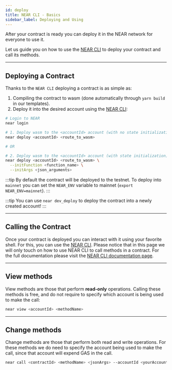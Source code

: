 ```yaml
---
id: deploy
title: NEAR CLI - Basics
sidebar_label: Deploying and Using
---
```


After your contract is ready you can deploy it in the NEAR network for everyone to use it.

Let us guide you on how to use the [NEAR CLI](../4.tools/cli.md) to deploy your contract
and call its methods.

---

## Deploying a Contract

Thanks to the `NEAR CLI` deploying a contract is as simple as:

1. Compiling the contract to wasm (done automatically through `yarn build` in our templates).
2. Deploy it into the desired account using the [NEAR CLI](../4.tools/cli.md#near-deploy):

```bash
# Login to NEAR
near login

# 1. Deploy wasm to the <accountId> account (with no state initialization)
near deploy <accountId> <route_to_wasm>

# OR

# 2. Deploy wasm to the <accountId> account (with state initialization)
near deploy <accountId> <route_to_wasm> \
  --initFunction <function_name> \
  --initArgs <json_arguments>
```

:::tip
By default the contract will be deployed to the testnet. To deploy into `mainnet` you can set the `NEAR_ENV` variable to mainnet (`export NEAR_ENV=mainnet`).
:::

:::tip
You can use `near dev_deploy` to deploy the contract into a newly created account!
:::

---

## Calling the Contract
Once your contract is deployed you can interact with it using your favorite shell. For this, you can use the [NEAR CLI](../4.tools/cli.md).
Please notice that in this page we will only touch on how to use NEAR CLI to call methods in a contract. For the full documentation please visit the
[NEAR CLI documentation page](../4.tools/cli.md).

<hr class="subsection" />

## View methods
View methods are those that perform **read-only** operations. Calling these methods is free, and do not require to specify which account is being used to make the call:

```bash
near view <accountId> <methodName>
```

<hr class="subsection" />

## Change methods
Change methods are those that perform both read and write operations. For these methods we do need to specify the account being used to make the call,
since that account will expend GAS in the call.

```bash
near call <contractId> <methodName> <jsonArgs> --accountId <yourAccount> [--attachDeposit <amount>] [--gas <GAS>]
```
